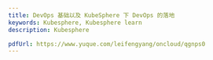 ```yaml
---
title: DevOps 基础以及 KubeSphere 下 DevOps 的落地
keywords: Kubesphere, Kubesphere learn
description: Kubesphere

pdfUrl: https://www.yuque.com/leifengyang/oncloud/qgnps0
---
```

